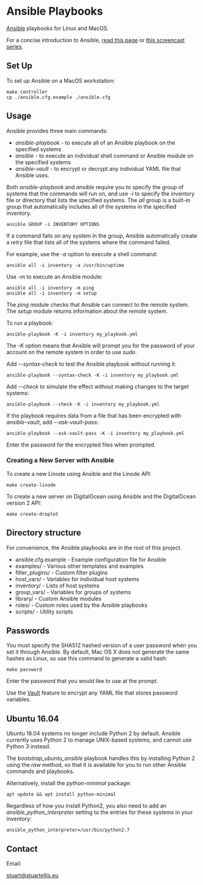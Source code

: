 # Ansible Playbooks

[Ansible](http://www.ansible.com) playbooks for Linux and MacOS.

For a concise introduction to Ansible, [read this page](https://github.com/afroisalreadyinu/practical-ansible-intro) or [this screencast series](https://sysadmincasts.com/episodes/43-19-minutes-with-ansible-part-1-4).

## Set Up ##

To set up Ansible on a MacOS workstation:

    make controller
    cp ./ansible.cfg.example ./ansible.cfg

## Usage ##

Ansible provides three main commands:

* *ansible-playbook* - to execute all of an Ansible playbook on the specified systems
* *ansible* - to execute an individual shell command or Ansible module on the specified systems
* *ansible-vault* - to encrypt or decrypt any individual YAML file that Ansible uses.

Both *ansible-playbook* and *ansible* require you to specify the group of systems that the commands will run on, and use *-i* to specify the inventory file or directory that lists the specified systems. The *all* group is a built-in group that automatically includes all of the systems in the specified inventory.

    ansible GROUP -i INVENTORY OPTIONS

If a command fails on any system in the group, Ansible automatically create a *retry* file that lists all of the systems where the command failed.

For example, use the *-a* option to execute a shell command:

    ansible all -i inventory -a /usr/bin/uptime

Use *-m* to execute an Ansible module:

    ansible all -i inventory -m ping
    ansible all -i inventory -m setup

The *ping* module checks that Ansible can connect to the remote system. The *setup* module returns information about the remote system.

To run a playbook:

    ansible-playbook -K -i inventory my_playbook.yml

The *-K* option means that Ansible will prompt you for the password of your account on the remote system in order to use *sudo*.

Add *--syntax-check* to test the Ansible playbook without running it:

    ansible-playbook --syntax-check -K -i inventory my_playbook.yml

Add *--check* to simulate the effect without making changes to the target systems:

    ansible-playbook --check -K -i inventory my_playbook.yml

If the playbook requires data from a file that has been encrypted with *ansible-vault*, add  *--ask-vault-pass*:

    ansible-playbook --ask-vault-pass -K -i inventory my_playbook.yml

Enter the password for the encrypted files when prompted.

### Creating a New Server with Ansible ###

To create a new Linode using Ansible and the Linode API:

    make create-linode

To create a new server on DigitalOcean using Ansible and the DigitalOcean version 2 API:

    make create-droplet

## Directory structure ##

For convenience, the Ansible playbooks are in the root of this project.

* ansible.cfg.example - Example configuration file for Ansible
* examples/ - Various other templates and examples
* filter_plugins/ - Custom filter plugins
* host_vars/ - Variables for individual host systems
* inventory/ - Lists of host systems
* group_vars/ - Variables for groups of systems  
* library/ - Custom Ansible modules
* roles/ - Custom roles used by the Ansible playbooks
* scripts/ - Utility scripts

## Passwords ##

You must specify the SHA512 hashed version of a user password when you set it through Ansible. By default, Mac OS X does not generate the same hashes as Linux, so use this command to generate a valid hash:

    make password

Enter the password that you would like to use at the prompt.

Use the [Vault](http://docs.ansible.com/playbooks_vault.html) feature to encrypt any YAML file that stores password variables.

## Ubuntu 16.04 ##

Ubuntu 16.04 systems no longer include Python 2 by default. Ansible currently uses Python 2 to manage UNIX-based systems, and cannot use Python 3 instead.

The *bootstrap_ubuntu_ansible* playbook handles this by installing Python 2 using the *raw* method, so that it is available for you to run other Ansible commands and playbooks.

Alternatively, install the *python-minimal* package:

    apt update && apt install python-minimal

Regardless of how you install Python2, you also need to add an *ansible_python_interpreter* setting to the entries for these systems in your inventory:

    ansible_python_interpreter=/usr/bin/python2.7


## Contact ##

Email:

<stuart@stuartellis.eu>

